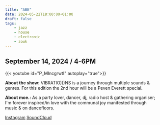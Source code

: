 ```yaml
---
title: "ABE"
date: 2024-05-22T18:00:00+01:00
draft: false
tags:
    - jazz
    - house
    - electronic
    - zouk
---
```

## September 14, 2024 / 4-6PM
{{< youtube id="P_MIncgrwtI" autoplay="true">}}

**About the show:**
VIBRATIO)))NS is a journey through multiple sounds & genres. For this edition the 2nd hour will be a Peven Everett special.

**About moe.:**
As a party lover, dancer, dj, radio host & gathering organiser; I'm forever inspired/in love with the communal joy manifested through music & on dancefloors.

[Instagram](https://www.instagram.com/moe.elamin/)
[SoundCloud](https://soundcloud.com/moeelamin)

